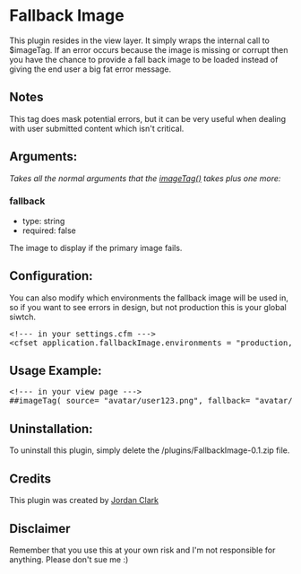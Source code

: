 <h1>Fallback Image</h1>

<p>This plugin resides in the view layer. It simply wraps the internal call to $imageTag. If an error occurs because the image is missing or corrupt then you have the chance to provide a fall back image to be loaded instead of giving the end user a big fat error message.</p>

<h2>Notes</h2>

<p>This tag does mask potential errors, but it can be very useful when dealing with user submitted content which isn't critical.</p>

<h2>Arguments:</h2>

<p><em>Takes all the normal arguments that the <a href="http://cfwheels.org/docs/1-1/function/imagetag">imageTag()</a> takes plus one more:</em></p>

<h3>fallback</h3>
<ul>
	<li>type: string</li>
	<li>required: false</li>
</ul>
<p>
	The image to display if the primary image fails.
</p>

<h2>Configuration:</h2>

<p>You can also modify which environments the fallback image will be used in, so if you want to see errors in design, but not production this is your global siwtch.</p>

<pre>
&lt;!--- in your settings.cfm ---&gt;
&lt;cfset application.fallbackImage.environments = "production,maintenance"&gt;
</pre>

<h2>Usage Example:</h2>

<pre>
&lt;!--- in your view page ---&gt;
##imageTag( source= "avatar/user123.png", fallback= "avatar/default.png" )##
</pre>

<h2>Uninstallation:</h2>
<p>
To uninstall this plugin, simply delete the /plugins/FallbackImage-0.1.zip file.
</p>

<h2>Credits</h2>
<p>
	This plugin was created by <a href="http://www.imagineer.ca/">Jordan Clark</a>
</p>
<!--- <p>
	To submit an issue or fork this plugin, visit the
	<a href="http://github.com/liquifusion/cfwheels-required-fields">liquifusion/cfwheels-required-fields</a>
	repository on GitHub.
</p> --->

<h2>Disclaimer</h2>
<p>Remember that you use this at your own risk and I'm not responsible for anything. Please don't sue me :)</p>